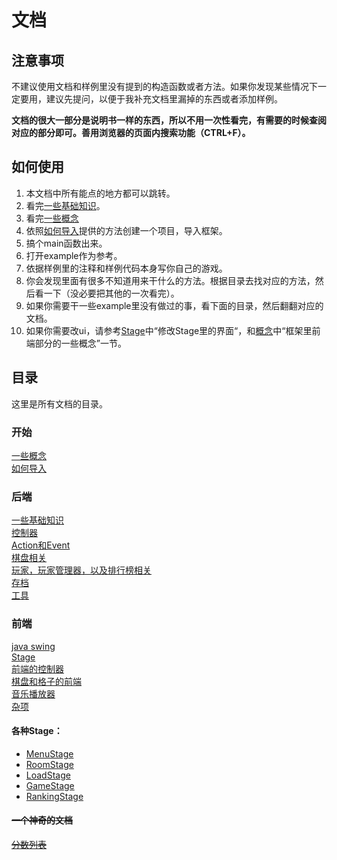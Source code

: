 # 文档

## 注意事项

不建议使用文档和样例里没有提到的构造函数或者方法。如果你发现某些情况下一定要用，建议先提问，以便于我补充文档里漏掉的东西或者添加样例。

**文档的很大一部分是说明书一样的东西，所以不用一次性看完，有需要的时候查阅对应的部分即可。善用浏览器的页面内搜索功能（CTRL+F）。**

## 如何使用 

1. 本文档中所有能点的地方都可以跳转。
2. 看完[一些基础知识](engine/Basic-Requirements.md)。
3. 看完[一些概念](Concepts.md)
4. 依照[如何导入](import.md)提供的方法创建一个项目，导入框架。
5. 搞个main函数出来。
6. 打开example作为参考。
7. 依据样例里的注释和样例代码本身写你自己的游戏。
8. 你会发现里面有很多不知道用来干什么的方法。根据目录去找对应的方法，然后看一下（没必要把其他的一次看完）。
9. 如果你需要干一些example里没有做过的事，看下面的目录，然后翻翻对应的文档。
10. 如果你需要改ui，请参考[Stage](display/Stage.md)中“修改Stage里的界面“，和[概念](Concepts.md)中“框架里前端部分的一些概念”一节。

## 目录

这里是所有文档的目录。

### 开始

[一些概念](Concepts.md)  
[如何导入](import.md)

### 后端

[一些基础知识](engine/Basic-Requirements.md)  
[控制器](engine/Game.md)  
[Action和Event](engine/Action-and-Event.md)  
[棋盘相关](engine/Board-Grid-and-Piece.md)  
[玩家，玩家管理器，以及排行榜相关](engine/Player.md)  
[存档](engine/Save-and-Saver.md)  
[工具](engine/Util.md)

### 前端

[java swing](display/swing.md)  
[Stage](display/Stage.md)  
[前端的控制器](display/View.md)  
[棋盘和格子的前端](display/Board.md)  
[音乐播放器](display/Music.md)  
[杂项](display/Misc.md)

#### 各种Stage：
- [MenuStage](display/MenuStage.md)
- [RoomStage](display/RoomStage.md)
- [LoadStage](display/LoadStage.md)
- [GameStage](display/GameStage.md)
- [RankingStage](display/RankingStage.md)

#### ~~一个神奇的文档~~

[~~分数列表~~](score.md)